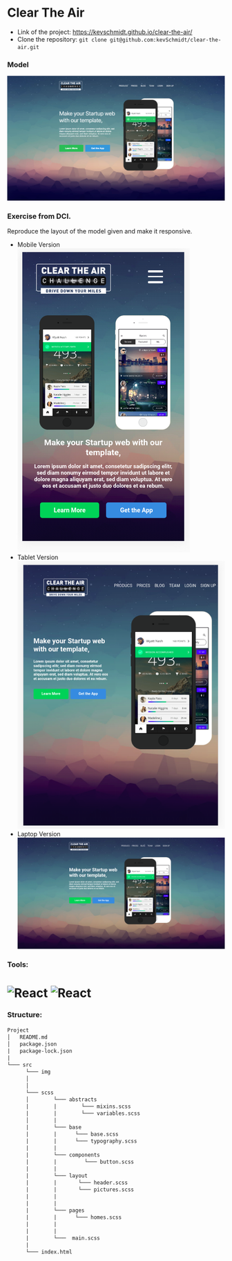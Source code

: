 # Clear The Air

- Link of the project: https://kevschmidt.github.io/clear-the-air/
- Clone the repository: ``` git clone git@github.com:kevSchmidt/clear-the-air.git ```

### Model
![](./image/homepage.png)

### Exercise from DCI.
Reproduce the layout of the model given and make it responsive.

- Mobile Version
![](./image/phone.png)
- Tablet Version
![](./image/ipad.png)
- Laptop Version
![](./image/computer.png)

### Tools:
<h1>
<img src="https://imgur.com/T1TApg1.png" alt="React" width="20%">
<img src="https://imgur.com/plyrZV7.png" alt="React" width="10%">
</h1>

### Structure:
```
Project
│   README.md
│   package.json
|   package-lock.json
|
└─── src
      └─── img
      │  
      │  
      └─── scss
      │        └─── abstracts
      |        |        └─── mixins.scss
      |        |        └─── variables.scss 
      │        |
      |        └─── base
      |        |      └─── base.scss
      |        |      └─── typography.scss
      |        |
      |        └─── components
      |        |         └─── button.scss
      |        |
      |        └─── layout
      |        |       └─── header.scss
      |        |       └─── pictures.scss
      |        |  
      |        |  
      |        └─── pages
      |        |      └─── homes.scss
      |        |
      |        |
      |        └───  main.scss
      |
      └─── index.html
```

